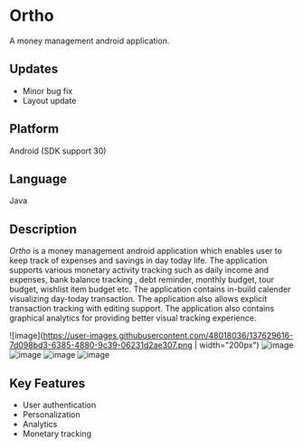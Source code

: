 # Ortho
A money management android application.

## Updates
* Minor bug fix
* Layout update

## Platform
Android (SDK support 30)

## Language
Java

## Description
*Ortho* is a money management android application which enables user to keep track of expenses and savings in day today life. The application supports various monetary activity tracking such as daily income and expenses, bank balance tracking , debt reminder, monthly budget, tour budget, wishlist item budget etc. The application contains in-build calender visualizing day-today transaction. The application also allows explicit transaction tracking with editing support. The application also contains graphical analytics for providing better visual tracking experience. 

![image](https://user-images.githubusercontent.com/48018036/137629616-7d098bd3-6385-4880-9c39-06231d2ae307.png | width="200px")
![image](https://user-images.githubusercontent.com/48018036/137629641-5fdc0306-5b72-4b6e-93cf-c37adabe6197.png)
![image](https://user-images.githubusercontent.com/48018036/137629708-d51d28b1-336d-43bd-954b-b643128be7da.png)
![image](https://user-images.githubusercontent.com/48018036/137629714-61bc4aea-dfd4-4cac-8525-f92503011142.png)
![image](https://user-images.githubusercontent.com/48018036/137629722-eb23aee0-965b-4f55-8279-3b32fef34b1e.png)

## Key Features
* User authentication
* Personalization
* Analytics
* Monetary tracking


